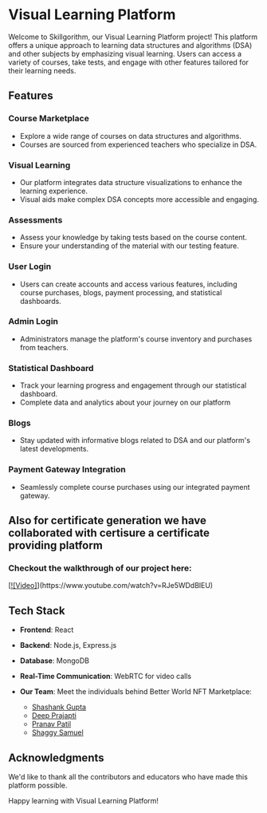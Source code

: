 # Visual Learning Platform

Welcome to Skillgorithm, our Visual Learning Platform project! This platform offers a unique approach to learning data structures and algorithms (DSA) and other subjects by emphasizing visual learning. Users can access a variety of courses, take tests, and engage with other features tailored for their learning needs.

## Features

### Course Marketplace
- Explore a wide range of courses on data structures and algorithms.
- Courses are sourced from experienced teachers who specialize in DSA.

### Visual Learning
- Our platform integrates data structure visualizations to enhance the learning experience.
- Visual aids make complex DSA concepts more accessible and engaging.

### Assessments
- Assess your knowledge by taking tests based on the course content.
- Ensure your understanding of the material with our testing feature.

### User Login
- Users can create accounts and access various features, including course purchases, blogs, payment processing, and statistical dashboards.

### Admin Login
- Administrators manage the platform's course inventory and purchases from teachers.

### Statistical Dashboard
- Track your learning progress and engagement through our statistical dashboard.
- Complete data and analytics about your journey on our platform

### Blogs
- Stay updated with informative blogs related to DSA and our platform's latest developments.

### Payment Gateway Integration
- Seamlessly complete course purchases using our integrated payment gateway.

## Also for certificate generation we have collaborated with certisure a certificate providing platform

### Checkout the walkthrough of our project here:
[[![Video]]([https://www.youtube.com/watch?v=VID](https://youtu.be/RJe5WDdBlEU))](https://www.youtube.com/watch?v=RJe5WDdBlEU)

## Tech Stack

- **Frontend**: React
- **Backend**: Node.js, Express.js
- **Database**: MongoDB
- **Real-Time Communication**: WebRTC for video calls

- **Our Team**: Meet the individuals behind Better World NFT Marketplace:
  - [Shashank Gupta](https://github.com/ShashankGupta10)
  - [Deep Prajapti](https://github.com/deepprajapati25)
  - [Pranav Patil](https://github.com/iPranav-patil)
  - [Shaggy Samuel](https://github.com/Shaggy1408)



## Acknowledgments

We'd like to thank all the contributors and educators who have made this platform possible.

Happy learning with Visual Learning Platform!
